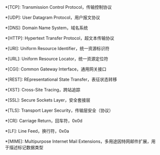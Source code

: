 *[TCP]: Transmission Control Protocol，传输控制协议

*[UDP]: User Datagram Protocol，用户报文协议

*[DNS]: Domain Name System，域名系统

*[HTTP]: Hypertext Transfer Protocol，超文本传输协议

*[URI]: Uniform Resource Identifier，统一资源标识符

*[URL]: Uniform Resource Locator，统一资源定位符

*[CGI]: Common Gateway Interface，通用网关接口

*[REST]: REpresentational State Transfer，表征状态转移

*[XST]: Cross-Site Tracing，跨站追踪

*[SSL]: Secure Sockets Layer，安全套接层

*[TLS]: Transport Layer Security，传输层安全（协议）

*[CR]: Carriage Return，回车符，0x0d

*[LF]: Line Feed，换行符，0x0a 

*[MIME]: Multipurpose Internet Mail Extensions，多用途因特网邮件扩展，用于描述标记数据类型
